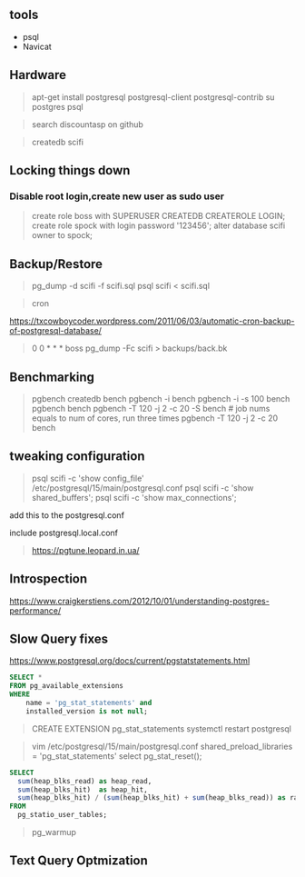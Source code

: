 ## tools

+ psql
+ Navicat


## Hardware

> apt-get install postgresql postgresql-client postgresql-contrib
> su postgres
> psql

>  search discountasp on github

> createdb scifi


## Locking things down

### Disable root login,create new user as sudo user

> create role boss with SUPERUSER CREATEDB CREATEROLE LOGIN;
> create role spock with login password '123456';
> alter database scifi owner to spock;

## Backup/Restore

> pg_dump -d scifi -f scifi.sql
> psql scifi < scifi.sql

> cron

https://txcowboycoder.wordpress.com/2011/06/03/automatic-cron-backup-of-postgresql-database/

> 0 0 * * * boss pg_dump -Fc scifi > backups/back.bk

## Benchmarking

> pgbench 
> createdb bench
> pgbench -i bench
> pgbench -i -s 100 bench 
> pgbench bench
> pgbench -T 120 -j 2 -c 20 -S bench # job nums equals to num of cores, run three times
> pgbench -T 120 -j 2 -c 20 bench 



## tweaking configuration

> psql scifi -c 'show config_file'
> /etc/postgresql/15/main/postgresql.conf
> psql scifi -c 'show shared_buffers';
> psql scifi -c 'show max_connections';

add this to the postgresql.conf

include postgresql.local.conf

> https://pgtune.leopard.in.ua/

## Introspection

https://www.craigkerstiens.com/2012/10/01/understanding-postgres-performance/


## Slow Query fixes

https://www.postgresql.org/docs/current/pgstatstatements.html


```sql
SELECT * 
FROM pg_available_extensions 
WHERE 
    name = 'pg_stat_statements' and 
    installed_version is not null;

```
> CREATE EXTENSION pg_stat_statements
> systemctl  restart  postgresql

> vim /etc/postgresql/15/main/postgresql.conf
> shared_preload_libraries = 'pg_stat_statements' 
> select pg_stat_reset();

```sql
SELECT 
  sum(heap_blks_read) as heap_read,
  sum(heap_blks_hit)  as heap_hit,
  sum(heap_blks_hit) / (sum(heap_blks_hit) + sum(heap_blks_read)) as ratio
FROM 
  pg_statio_user_tables;

```

> pg_warmup



## Text Query Optmization
